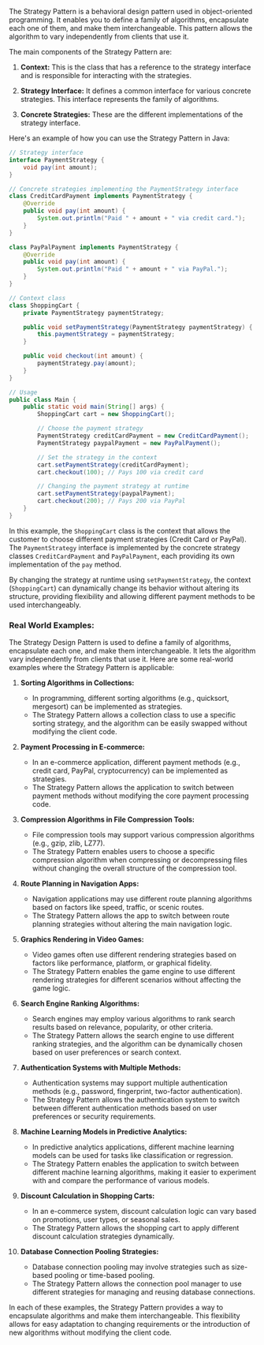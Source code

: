 The Strategy Pattern is a behavioral design pattern used in object-oriented programming. It enables you to define a family of algorithms, encapsulate each one of them, and make them interchangeable. This pattern allows the algorithm to vary independently from clients that use it.

The main components of the Strategy Pattern are:

1. **Context:** This is the class that has a reference to the strategy interface and is responsible for interacting with the strategies.

2. **Strategy Interface:** It defines a common interface for various concrete strategies. This interface represents the family of algorithms.

3. **Concrete Strategies:** These are the different implementations of the strategy interface.

Here's an example of how you can use the Strategy Pattern in Java:

```java
// Strategy interface
interface PaymentStrategy {
    void pay(int amount);
}

// Concrete strategies implementing the PaymentStrategy interface
class CreditCardPayment implements PaymentStrategy {
    @Override
    public void pay(int amount) {
        System.out.println("Paid " + amount + " via credit card.");
    }
}

class PayPalPayment implements PaymentStrategy {
    @Override
    public void pay(int amount) {
        System.out.println("Paid " + amount + " via PayPal.");
    }
}

// Context class
class ShoppingCart {
    private PaymentStrategy paymentStrategy;

    public void setPaymentStrategy(PaymentStrategy paymentStrategy) {
        this.paymentStrategy = paymentStrategy;
    }

    public void checkout(int amount) {
        paymentStrategy.pay(amount);
    }
}

// Usage
public class Main {
    public static void main(String[] args) {
        ShoppingCart cart = new ShoppingCart();

        // Choose the payment strategy
        PaymentStrategy creditCardPayment = new CreditCardPayment();
        PaymentStrategy paypalPayment = new PayPalPayment();

        // Set the strategy in the context
        cart.setPaymentStrategy(creditCardPayment);
        cart.checkout(100); // Pays 100 via credit card

        // Changing the payment strategy at runtime
        cart.setPaymentStrategy(paypalPayment);
        cart.checkout(200); // Pays 200 via PayPal
    }
}
```

In this example, the `ShoppingCart` class is the context that allows the customer to choose different payment strategies (Credit Card or PayPal). The `PaymentStrategy` interface is implemented by the concrete strategy classes `CreditCardPayment` and `PayPalPayment`, each providing its own implementation of the `pay` method.

By changing the strategy at runtime using `setPaymentStrategy`, the context (`ShoppingCart`) can dynamically change its behavior without altering its structure, providing flexibility and allowing different payment methods to be used interchangeably.

### Real World Examples:

The Strategy Design Pattern is used to define a family of algorithms, encapsulate each one, and make them interchangeable. It lets the algorithm vary independently from clients that use it. Here are some real-world examples where the Strategy Pattern is applicable:

1. **Sorting Algorithms in Collections:**
   - In programming, different sorting algorithms (e.g., quicksort, mergesort) can be implemented as strategies.
   - The Strategy Pattern allows a collection class to use a specific sorting strategy, and the algorithm can be easily swapped without modifying the client code.

2. **Payment Processing in E-commerce:**
   - In an e-commerce application, different payment methods (e.g., credit card, PayPal, cryptocurrency) can be implemented as strategies.
   - The Strategy Pattern allows the application to switch between payment methods without modifying the core payment processing code.

3. **Compression Algorithms in File Compression Tools:**
   - File compression tools may support various compression algorithms (e.g., gzip, zlib, LZ77).
   - The Strategy Pattern enables users to choose a specific compression algorithm when compressing or decompressing files without changing the overall structure of the compression tool.

4. **Route Planning in Navigation Apps:**
   - Navigation applications may use different route planning algorithms based on factors like speed, traffic, or scenic routes.
   - The Strategy Pattern allows the app to switch between route planning strategies without altering the main navigation logic.

5. **Graphics Rendering in Video Games:**
   - Video games often use different rendering strategies based on factors like performance, platform, or graphical fidelity.
   - The Strategy Pattern enables the game engine to use different rendering strategies for different scenarios without affecting the game logic.

6. **Search Engine Ranking Algorithms:**
   - Search engines may employ various algorithms to rank search results based on relevance, popularity, or other criteria.
   - The Strategy Pattern allows the search engine to use different ranking strategies, and the algorithm can be dynamically chosen based on user preferences or search context.

7. **Authentication Systems with Multiple Methods:**
   - Authentication systems may support multiple authentication methods (e.g., password, fingerprint, two-factor authentication).
   - The Strategy Pattern allows the authentication system to switch between different authentication methods based on user preferences or security requirements.

8. **Machine Learning Models in Predictive Analytics:**
   - In predictive analytics applications, different machine learning models can be used for tasks like classification or regression.
   - The Strategy Pattern enables the application to switch between different machine learning algorithms, making it easier to experiment with and compare the performance of various models.

9. **Discount Calculation in Shopping Carts:**
   - In an e-commerce system, discount calculation logic can vary based on promotions, user types, or seasonal sales.
   - The Strategy Pattern allows the shopping cart to apply different discount calculation strategies dynamically.

10. **Database Connection Pooling Strategies:**
    - Database connection pooling may involve strategies such as size-based pooling or time-based pooling.
    - The Strategy Pattern allows the connection pool manager to use different strategies for managing and reusing database connections.

In each of these examples, the Strategy Pattern provides a way to encapsulate algorithms and make them interchangeable. This flexibility allows for easy adaptation to changing requirements or the introduction of new algorithms without modifying the client code.